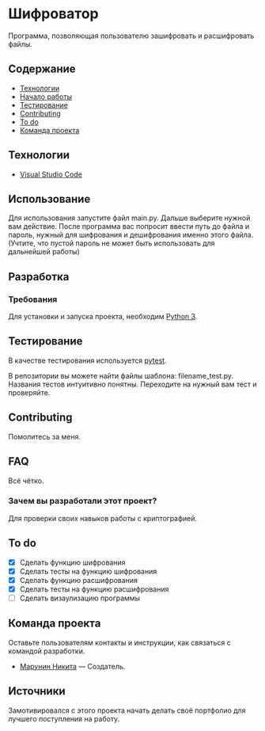 # Шифроватор
Программа, позволяющая пользователю зашифровать и расшифровать файлы.
## Содержание
- [Технологии](#технологии)
- [Начало работы](#начало-работы)
- [Тестирование](#тестирование)
- [Contributing](#contributing)
- [To do](#to-do)
- [Команда проекта](#команда-проекта)

## Технологии
- [Visual Studio Code](https://code.visualstudio.com/)

## Использование

Для использования запустите файл main.py. Дальше выберите нужной вам действие. После программа вас попросит ввести путь до файла и пароль, нужный для шифрования и дешифрования именно этого файла. (Учтите, что пустой пароль не может быть использовать для дальнейшей работы)


## Разработка

### Требования
Для установки и запуска проекта, необходим [Python 3](https://www.python.org/).


## Тестирование

В качестве тестирования используется [pytest](https://pypi.org/project/pytest/).

В репозитории вы можете найти файлы шаблона: filename_test.py. Названия тестов интуитивно понятны. Переходите на нужный вам тест и проверяйте.

## Contributing
Помолитесь за меня.

## FAQ 
Всё чётко.
### Зачем вы разработали этот проект?
Для проверки своих навыков работы с криптографией.

## To do
- [x] Сделать функцию шифрования
- [x] Сделать тесты на функцию шифрования
- [x] Сделать функцию расшифрования
- [x] Сделать тесты на функцию расшифрования
- [ ] Сделать визаулизацию программы

## Команда проекта
Оставьте пользователям контакты и инструкции, как связаться с командой разработки.

- [Марунин Никита](https://t.me/NeUk1N) — Создатель.

## Источники
Замотивировался с этого проекта начать делать своё портфолио для лучшего поступления на работу.
